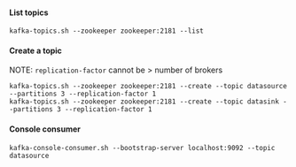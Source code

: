#### List topics

```
kafka-topics.sh --zookeeper zookeeper:2181 --list
```

#### Create a topic
NOTE: `replication-factor` cannot be > number of brokers
```
kafka-topics.sh --zookeeper zookeeper:2181 --create --topic datasource --partitions 3 --replication-factor 1
kafka-topics.sh --zookeeper zookeeper:2181 --create --topic datasink --partitions 3 --replication-factor 1
```
#### Console consumer

```
kafka-console-consumer.sh --bootstrap-server localhost:9092 --topic datasource
```
